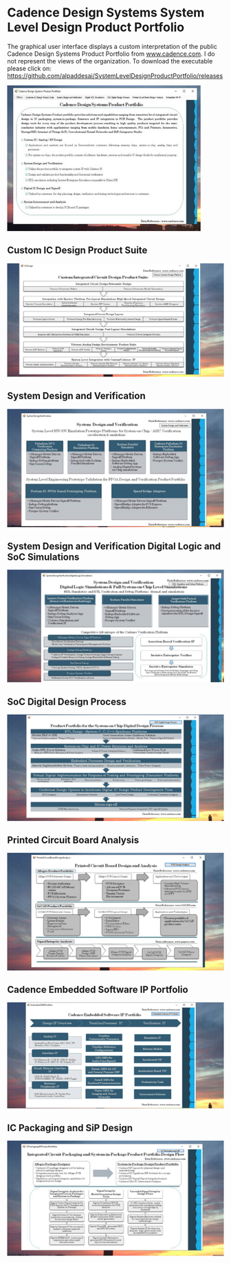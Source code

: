 # Cadence Design Systems System Level Design Product Portfolio

The graphical user interface displays a custom interpretation of the public Cadence Design Systems Product Portfolio from www.cadence.com.
I do not represent the views of the organization. To download the executable please click on: https://github.com/alpaddesai/SystemLevelDesignProductPortfolio/releases

![Image of System Level Design Product Portfolio](MainGraphicalUserInterface.jpg)


## Custom IC Design Product Suite
![Image](CustomICDesignProductImage.png)


## System Design and Verification
![Image](SystemDesignVerificationImage.png)


## System Design and Verification Digital Logic and SoC Simulations
![Image](DigitalLogicSimulationsImage.png)


## SoC Digital Design Process
![Image](ProductPortfolioSOCDigitalDesign.png)


## Printed Circuit Board Analysis
![Image](PCBImage.png)


## Cadence Embedded Software IP Portfolio
![Image](IPPortfolioImage.png)


## IC Packaging and SiP Design
![Image](ICPackageSiPDesign.png)
